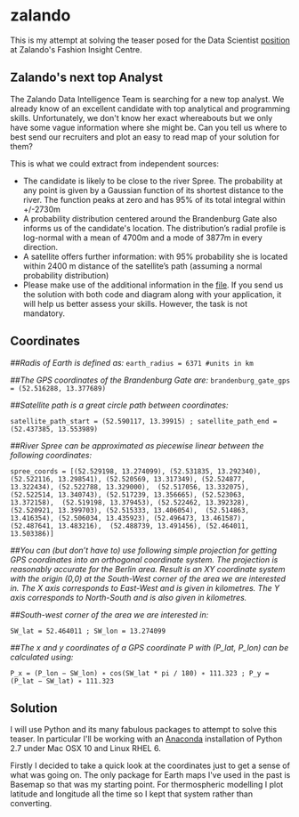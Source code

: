 zalando
=======

This is my attempt at solving the teaser posed for the Data Scientist [position](https://tech.zalando.com/jobs/data/65946-senior-data-scientist-m-f/?gh_jid=65946) at Zalando's Fashion Insight Centre.

Zalando's next top Analyst
--------------------------

The Zalando Data Intelligence Team is searching for a new top analyst. We already know of an excellent candidate with top analytical and programming skills. Unfortunately, we don't know her exact whereabouts but we only have some vague information where she might be. Can you tell us where to best send our recruiters and plot an easy to read map of your solution for them?

This is what we could extract from independent sources:

  * The candidate is likely to be close to the river Spree. The probability at any point is given by a Gaussian function of its shortest distance to the river. The function peaks at zero and has 95% of its total integral within +/-2730m
  *  A probability distribution centered around the Brandenburg Gate also informs us of the candidate's location. The distribution’s radial profile is log-normal with a mean of 4700m and a mode of 3877m in every direction.
  * A satellite offers further information: with 95% probability she is located within 2400 m distance of the satellite’s path (assuming a normal probability distribution)
  * Please make use of the additional information in the [file](http://bit.ly/19fdgVa). If you send us the solution with both code and diagram along with your application, it will help us better assess your skills. However, the task is not mandatory.


Coordinates
-----------

_##Radis of Earth is defined as:_
`earth_radius = 6371 #units in km`

_##The GPS coordinates of the Brandenburg Gate are:_
`brandenburg_gate_gps = (52.516288, 13.377689)`

_##Satellite path is a great circle path between coordinates:_

`satellite_path_start = (52.590117, 13.39915) ; satellite_path_end = (52.437385, 13.553989)`

_##River Spree can be approximated as piecewise linear between the following coordinates:_

`spree_coords = [(52.529198, 13.274099), (52.531835, 13.292340), 
                 (52.522116, 13.298541), (52.520569, 13.317349),
                 (52.524877, 13.322434), (52.522788, 13.329000), 
                 (52.517056, 13.332075), (52.522514, 13.340743),
                 (52.517239, 13.356665), (52.523063, 13.372158), 
                 (52.519198, 13.379453), (52.522462, 13.392328),
                 (52.520921, 13.399703), (52.515333, 13.406054), 
                 (52.514863, 13.416354), (52.506034, 13.435923),
                 (52.496473, 13.461587), (52.487641, 13.483216), 
                 (52.488739, 13.491456), (52.464011, 13.503386)]`

_##You can (but don’t have to) use following simple projection for getting GPS coordinates into an orthogonal coordinate system. The projection is reasonably accurate for the Berlin area. Result is an XY coordinate system with the origin (0,0) at the South-West corner of the area we are interested in. The X axis corresponds to East-West and is given in kilometres. The Y axis corresponds to North-South and is also given in kilometres._

_##South-west corner of the area we are interested in:_

`SW_lat = 52.464011 ; SW_lon = 13.274099`

_##The x and y coordinates of a GPS coordinate P with (P_lat, P_lon) can be calculated using:_

`P_x = (P_lon − SW_lon) ∗ cos(SW_lat * pi / 180) ∗ 111.323 ; P_y = (P_lat − SW_lat) ∗ 111.323`


Solution
--------
I will use Python and its many fabulous packages to attempt to solve this teaser. In particular I'll be working with an [Anaconda](https://www.continuum.io/why-anaconda) installation of Python 2.7 under Mac OSX 10 and Linux RHEL 6.

Firstly I decided to take a quick look at the coordinates just to get a sense of what was going on. The only package for Earth maps I've used in the past is Basemap so that was my starting point. For thermospheric modelling I plot latitude and longitude all the time so I kept that system rather than converting.


